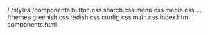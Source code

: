 /
  /styles
    /components
      button.css
      search.css
      menu.css
      media.css
      ...
    /themes
      greenish.css
      redish.css
    config.css
    main.css
  index.html
  components.html